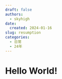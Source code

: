```yaml
---
draft: false 
authors:
  - skyhigh
date:
  created: 2024-01-16 
slug: resumption
categories:
  - 日常
  - 24年
---
```


# Hello World!



<!-- uptoc -->
